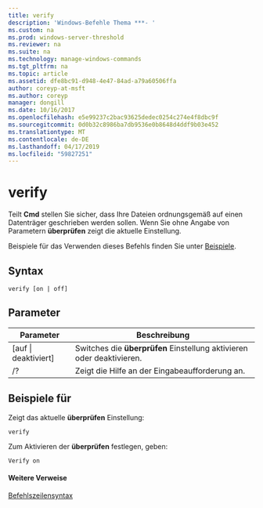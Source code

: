 ```yaml
---
title: verify
description: 'Windows-Befehle Thema ***- '
ms.custom: na
ms.prod: windows-server-threshold
ms.reviewer: na
ms.suite: na
ms.technology: manage-windows-commands
ms.tgt_pltfrm: na
ms.topic: article
ms.assetid: dfe8bc91-d948-4e47-84ad-a79a60506ffa
author: coreyp-at-msft
ms.author: coreyp
manager: dongill
ms.date: 10/16/2017
ms.openlocfilehash: e5e99237c2bac93625dedec0254c274e4f8dbc9f
ms.sourcegitcommit: 0d0b32c8986ba7db9536e0b8648d4ddf9b03e452
ms.translationtype: MT
ms.contentlocale: de-DE
ms.lasthandoff: 04/17/2019
ms.locfileid: "59827251"
---
```

# <a name="verify"></a>verify



Teilt **Cmd** stellen Sie sicher, dass Ihre Dateien ordnungsgemäß auf einen Datenträger geschrieben werden sollen. Wenn Sie ohne Angabe von Parametern **überprüfen** zeigt die aktuelle Einstellung.

Beispiele für das Verwenden dieses Befehls finden Sie unter [Beispiele](#BKMK_examples).

## <a name="syntax"></a>Syntax

```
verify [on | off]
```

## <a name="parameters"></a>Parameter

|Parameter|Beschreibung|
|---------|-----------|
|[auf \| deaktiviert]|Switches die **überprüfen** Einstellung aktivieren oder deaktivieren.|
|/?|Zeigt die Hilfe an der Eingabeaufforderung an.|

## <a name="BKMK_examples"></a>Beispiele für

Zeigt das aktuelle **überprüfen** Einstellung:
```
verify
```
Zum Aktivieren der **überprüfen** festlegen, geben:
```
Verify on
```

#### <a name="additional-references"></a>Weitere Verweise

[Befehlszeilensyntax](command-line-syntax-key.md)